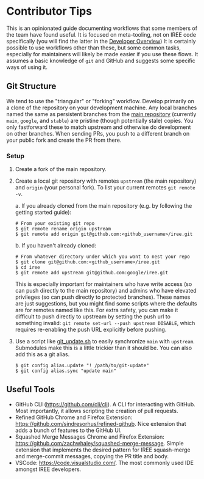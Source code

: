 # Contributor Tips

This is an opinionated guide documenting workflows that some members of the team
have found useful. It is focused on meta-tooling, not on IREE code specifically
(you will find the latter in the [Developer Overview](developer_overview.md)) It
is certainly possible to use workflows other than these, but some common tasks,
especially for maintainers will likely be made easier if you use these flows. It
assumes a basic knowledge of `git` and GitHub and suggests some specific ways of
using it.

## Git Structure

We tend to use the "triangular" or "forking" workflow. Develop primarily on a
clone of the repository on your development machine. Any local branches named
the same as persistent branches from the
[main repository](https://github.com/google/iree) (currently `main`, `google`,
and `stable`) are pristine (though potentially stale) copies. You only
fastforward these to match upstream and otherwise do development on other
branches. When sending PRs, you push to a different branch on your public fork
and create the PR from there.

### Setup

1.  Create a fork of the main repository.

2.  Create a local git repository with remotes `upstream` (the main repository)
    and `origin` (your personal fork). To list your current remotes `git remote
    -v`.

    a. If you already cloned from the main repository (e.g. by following the
    getting started guide):

    ```shell
    # From your existing git repo
    $ git remote rename origin upstream
    $ git remote add origin git@github.com:<github_username>/iree.git
    ```

    b. If you haven't already cloned:

    ```shell
    # From whatever directory under which you want to nest your repo
    $ git clone git@github.com:<github_username>/iree.git
    $ cd iree
    $ git remote add upstream git@github.com:google/iree.git
    ```

    This is especially important for maintainers who have write access (so can
    push directly to the main repository) and admins who have elevated
    privileges (so can push directly to protected branches). These names are
    just suggestions, but you might find some scripts where the defaults are for
    remotes named like this. For extra safety, you can make it difficult to push
    directly to upstream by setting the push url to something invalid: `git
    remote set-url --push upstream DISABLE`, which requires re-enabling the push
    URL explicitly before pushing.

3.  Use a script like
    [git_update.sh](https://github.com/iree-org/iree/blob/main/scripts/git/git_update.sh)
    to easily synchronize `main` with `upstream`. Submodules make this is a
    little trickier than it should be. You can also add this as a git alias.

    ```shell
    $ git config alias.update "! /path/to/git-update"
    $ git config alias.sync "update main"
    ```

## Useful Tools

*   GitHub CLI (https://github.com/cli/cli). A CLI for interacting with GitHub.
    Most importantly, it allows scripting the creation of pull requests.
*   Refined GitHub Chrome and Firefox Extension:
    https://github.com/sindresorhus/refined-github. Nice extension that adds a
    bunch of features to the GitHub UI.
*   Squashed Merge Messages Chrome and Firefox Extension:
    https://github.com/zachwhaley/squashed-merge-message. Simple extension that
    implements the desired pattern for IREE squash-merge and merge-commit
    messages, copying the PR title and body.
*   VSCode: https://code.visualstudio.com/. The most commonly used IDE amongst
    IREE developers.
